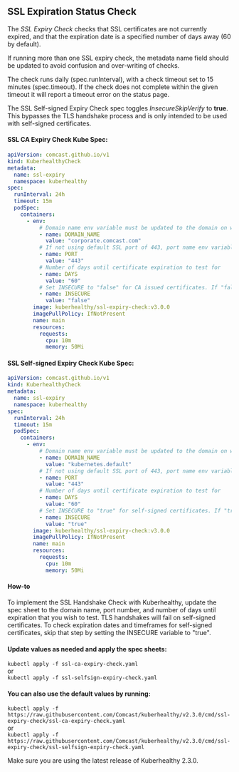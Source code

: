 ## SSL Expiration Status Check

The *SSL Expiry Check* checks that SSL certificates are not currently expired, and that the expiration date is a specified number of days away (60 by default).

If running more than one SSL expiry check, the metadata name field should be updated to avoid confusion and over-writing of checks.

The check runs daily (spec.runInterval), with a check timeout set to 15 minutes (spec.timeout). If the check
does not complete within the given timeout it will report a timeout error on the status page.

The SSL Self-signed Expiry Check spec toggles *InsecureSkipVerify* to **true**. This bypasses the TLS handshake process and is only intended to be used with self-signed certificates.

#### SSL CA Expiry Check Kube Spec:
```yaml
apiVersion: comcast.github.io/v1
kind: KuberhealthyCheck
metadata:
  name: ssl-expiry
  namespace: kuberhealthy
spec:
  runInterval: 24h
  timeout: 15m
  podSpec:
    containers:
      - env:
          # Domain name env variable must be updated to the domain on which you wish to check the SSL for
          - name: DOMAIN_NAME
            value: "corporate.comcast.com"
          # If not using default SSL port of 443, port name env variable must be updated  
          - name: PORT
            value: "443"
          # Number of days until certificate expiration to test for  
          - name: DAYS
            value: "60"
          # Set INSECURE to "false" for CA issued certificates. If "false", a TLS handshake will be performed during the expiry check.
          - name: INSECURE
            value: "false"
        image: kuberhealthy/ssl-expiry-check:v3.0.0
        imagePullPolicy: IfNotPresent
        name: main
        resources:
          requests:
            cpu: 10m
            memory: 50Mi
```

#### SSL Self-signed Expiry Check Kube Spec:
```yaml
apiVersion: comcast.github.io/v1
kind: KuberhealthyCheck
metadata:
  name: ssl-expiry
  namespace: kuberhealthy
spec:
  runInterval: 24h
  timeout: 15m
  podSpec:
    containers:
      - env:
          # Domain name env variable must be updated to the domain on which you wish to check the SSL for
          - name: DOMAIN_NAME
            value: "kubernetes.default"
          # If not using default SSL port of 443, port name env variable must be updated  
          - name: PORT
            value: "443"
          # Number of days until certificate expiration to test for  
          - name: DAYS
            value: "60"
          # Set INSECURE to "true" for self-signed certificates. If "true", the TLS handshake will be skipped. This only checks expiration status, NOT validity/security.
          - name: INSECURE
            value: "true"
        image: kuberhealthy/ssl-expiry-check:v3.0.0
        imagePullPolicy: IfNotPresent
        name: main
        resources:
          requests:
            cpu: 10m
            memory: 50Mi

```

#### How-to

To implement the SSL Handshake Check with Kuberhealthy, update the spec sheet to the domain name, port number, and number of days until expiration that you wish to test. TLS handshakes will fail on self-signed certificates. To check expiration dates and timeframes for self-signed certificates, skip that step by setting the INSECURE variable to "true". 

#### Update values as needed and apply the spec sheets:

`kubectl apply -f ssl-ca-expiry-check.yaml`  
or  
`kubectl apply -f ssl-selfsign-expiry-check.yaml`  


#### You can also use the default values by running:  
`kubectl apply -f https://raw.githubusercontent.com/Comcast/kuberhealthy/v2.3.0/cmd/ssl-expiry-check/ssl-ca-expiry-check.yaml`  
or  
`kubectl apply -f https://raw.githubusercontent.com/Comcast/kuberhealthy/v2.3.0/cmd/ssl-expiry-check/ssl-selfsign-expiry-check.yaml`  
 
 Make sure you are using the latest release of Kuberhealthy 2.3.0.